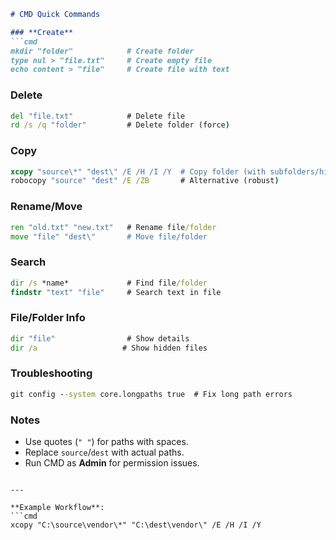  
```markdown
# CMD Quick Commands

### **Create**
```cmd
mkdir "folder"            # Create folder
type nul > "file.txt"     # Create empty file
echo content > "file"     # Create file with text
```

### **Delete**
```cmd
del "file.txt"            # Delete file
rd /s /q "folder"         # Delete folder (force)
```

### **Copy**
```cmd
xcopy "source\*" "dest\" /E /H /I /Y  # Copy folder (with subfolders/hidden files)
robocopy "source" "dest" /E /ZB       # Alternative (robust)
```

### **Rename/Move**
```cmd
ren "old.txt" "new.txt"   # Rename file/folder
move "file" "dest\"       # Move file/folder
```

### **Search**
```cmd
dir /s *name*             # Find file/folder
findstr "text" "file"     # Search text in file
```

### **File/Folder Info**
```cmd
dir "file"                # Show details
dir /a                   # Show hidden files
```

### **Troubleshooting**
```cmd
git config --system core.longpaths true  # Fix long path errors
```

### **Notes**
- Use quotes (`" "`) for paths with spaces.
- Replace `source`/`dest` with actual paths.
- Run CMD as **Admin** for permission issues.
```

---

**Example Workflow**:  
```cmd
xcopy "C:\source\vendor\*" "C:\dest\vendor\" /E /H /I /Y
```
 